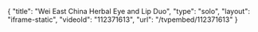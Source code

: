 {
    "title": "Wei East China Herbal Eye and Lip Duo",
    "type": "solo",
    "layout": "iframe-static",
    "videoId": "112371613",
    "url": "\/tvpembed\/112371613"
}
